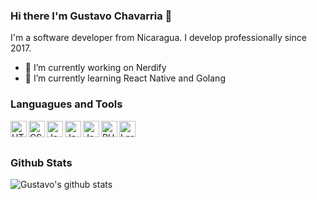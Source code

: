 ### Hi there I'm Gustavo Chavarria 👋

I'm a software developer from Nicaragua. I develop professionally since 2017.


<!--
**gustavochavarria/gustavochavarria** is a ✨ _special_ ✨ repository because its `README.md` (this file) appears on your GitHub profile.

Here are some ideas to get you started:
-->

- 🔭 I’m currently working on Nerdify
- 🌱 I’m currently learning React Native and Golang
<!-- - 👯 I’m looking to collaborate on ...  -->
<!-- - 🤔 I’m looking for help with ... -->
<!-- - 💬 Ask me about ... -->
<!-- - 📫 How to reach me: ... -->
<!-- - 😄 Pronouns: ... -->
<!-- - ⚡ Fun fact: ... -->

### Languagues and Tools
<img align="left" alt="HTML" width="26px" src="https://img.icons8.com/color/344/html-5--v1.png" />
<img align="left" alt="CSS3" width="26px" src="https://img.icons8.com/color/344/css3.png" />
<img align="left" alt="Javascript" width="26px" src="https://img.icons8.com/color/48/000000/javascript.png"/>
<img align="left" alt="Javascript" width="26px" src="https://img.icons8.com/officel/344/react.png"/>
<img align="left" alt="Javascript" width="26px" src="https://img.icons8.com/color/344/vue-js.png"/>
<img align="left" alt="PHP" width="26px" src="https://img.icons8.com/officel/344/php-logo.png"/>
<img align="left" alt="Laravel" width="26px" src="https://img.icons8.com/fluency/344/laravel.png"/>

<br/><br/>

### Github Stats
![Gustavo's github stats](https://github-readme-stats.vercel.app/api?username=gustavochavarria&show_icons=true&theme=light)

